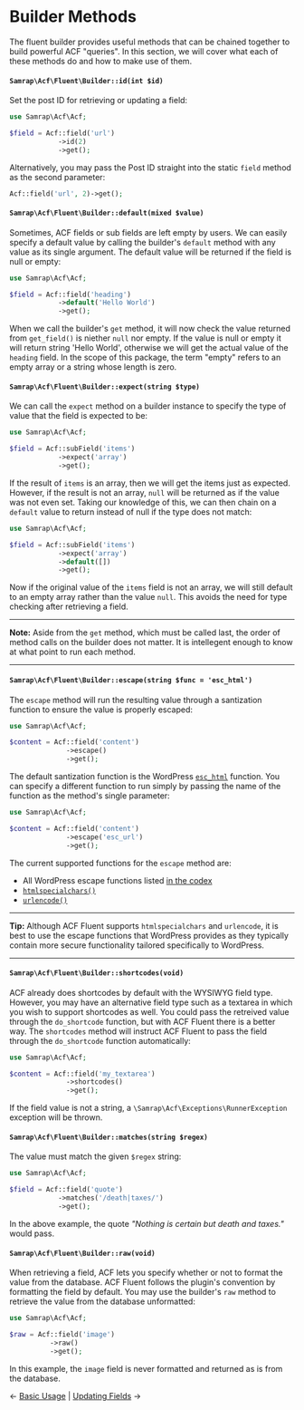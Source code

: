 # Builder Methods


The fluent builder provides useful methods that can be chained together to build powerful ACF "queries". In this section, we will cover what each of these methods do and how to make use of them.

#### `Samrap\Acf\Fluent\Builder::id(int $id)`

Set the post ID for retrieving or updating a field:

```php
use Samrap\Acf\Acf;

$field = Acf::field('url')
            ->id(2)
            ->get();
```

Alternatively, you may pass the Post ID straight into the static `field` method as the second parameter:

```php
Acf::field('url', 2)->get();
```

#### `Samrap\Acf\Fluent\Builder::default(mixed $value)`

Sometimes, ACF fields or sub fields are left empty by users. We can easily specify a default value by calling the builder's `default` method with any value as its single argument. The default value will be returned if the field is null or empty:

```php
use Samrap\Acf\Acf;

$field = Acf::field('heading')
            ->default('Hello World')
            ->get();
```

When we call the builder's `get` method, it will now check the value returned from `get_field()` is niether `null` nor empty. If the value is null or empty it will return string 'Hello World', otherwise we will get the actual value of the `heading` field. In the scope of this package, the term "empty" refers to an empty array or a string whose length is zero.

#### `Samrap\Acf\Fluent\Builder::expect(string $type)`

We can call the `expect` method on a builder instance to specify the type of value that the field is expected to be:

```php
use Samrap\Acf\Acf;

$field = Acf::subField('items')
            ->expect('array')
            ->get();
```

If the result of `items` is an array, then we will get the items just as expected. However, if the result is not an array, `null` will be returned as if the value was not even set. Taking our knowledge of this, we can then chain on a `default` value to return instead of null if the type does not match:

```php
use Samrap\Acf\Acf;

$field = Acf::subField('items')
            ->expect('array')
            ->default([])
            ->get();
```

Now if the original value of the `items` field is not an array, we will still default to an empty array rather than the value `null`. This avoids the need for type checking after retrieving a field.

---

**Note:** Aside from the `get` method, which must be called last, the order of method calls on the builder does not matter. It is intellegent enough to know at what point to run each method. 

---

#### `Samrap\Acf\Fluent\Builder::escape(string $func = 'esc_html')`

The `escape` method will run the resulting value through a santization function to ensure the value is properly escaped:

```php
use Samrap\Acf\Acf;

$content = Acf::field('content')
              ->escape()
              ->get();
```

The default santization function is the WordPress [`esc_html`](https://codex.wordpress.org/Function_Reference/esc_html) function. You can specify a different function to run simply by passing the name of the function as the method's single parameter:

```php
use Samrap\Acf\Acf;

$content = Acf::field('content')
              ->escape('esc_url')
              ->get();
```

The current supported functions for the `escape` method are:

- All WordPress escape functions listed [in the codex](https://codex.wordpress.org/Function_Reference/esc_html)
- [`htmlspecialchars()`](http://php.net/manual/en/function.htmlspecialchars.php)
- [`urlencode()`](http://php.net/manual/en/function.urlencode.php)

---

**Tip:** Although ACF Fluent supports `htmlspecialchars` and `urlencode`, it is best to use the escape functions that WordPress provides as they typically contain more secure functionality tailored specifically to WordPress.

---

#### `Samrap\Acf\Fluent\Builder::shortcodes(void)`

ACF already does shortcodes by default with the WYSIWYG field type. However, you may have an alternative field type such as a textarea in which you wish to support shortcodes as well. You could pass the retreived value through the `do_shortcode` function, but with ACF Fluent there is a better way. The `shortcodes` method will instruct ACF Fluent to pass the field through the `do_shortcode` function automatically:

```php
use Samrap\Acf\Acf;

$content = Acf::field('my_textarea')
              ->shortcodes()
              ->get();
```

If the field value is not a string, a `\Samrap\Acf\Exceptions\RunnerException` exception will be thrown.

#### `Samrap\Acf\Fluent\Builder::matches(string $regex)`

The value must match the given `$regex` string:

```php
use Samrap\Acf\Acf;

$field = Acf::field('quote')
            ->matches('/death|taxes/')
            ->get();
```

In the above example, the quote _"Nothing is certain but death and taxes."_ would pass. 

#### `Samrap\Acf\Fluent\Builder::raw(void)`

When retrieving a field, ACF lets you specify whether or not to format the value from the database. ACF Fluent follows the plugin's convention by formatting the field by default. You may use the builder's `raw` method to retrieve the value from the database unformatted:

```php
use Samrap\Acf\Acf;

$raw = Acf::field('image')
          ->raw()
          ->get();
```

In this example, the `image` field is never formatted and returned as is from the database.

&larr; [Basic Usage](01-basic-usage.md) |  [Updating Fields](03-updating-fields.md) &rarr;
